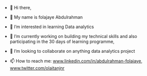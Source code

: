 - 👋 Hi there, 

- 👋 My name is folajaye Abdulrahman
- 👀 I’m interested in learning Data analytics
- 🌱 I’m currently working on building my technical skills and also participating in the 30 days of learning programme, 
- 💞️ I’m looking to collaborate on anything data analytics project
- 📫 How to reach me: www.linkedin.com/in/abdulrahman-folajaye, www.twitter.com/olaitanjnr

<!---

You can click the Preview link to take a look at your changes.
--->
